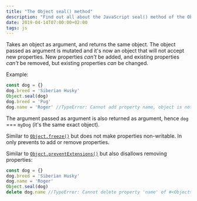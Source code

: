 ```yaml
---
title: "The Object seal() method"
description: "Find out all about the JavaScript seal() method of the Object object"
date: 2019-04-14T07:00:00+02:00
tags: js
---
```


Takes an object as argument, and returns the same object. The object passed as argument is mutated and it's now an object that will not accept new properties. New properties *can't* be added, and existing properties *can't* be removed, but existing properties *can* be changed.

Example:

```js
const dog = {}
dog.breed = 'Siberian Husky'
Object.seal(dog)
dog.breed = 'Pug'
dog.name = 'Roger' //TypeError: Cannot add property name, object is not extensible
```

The argument passed as argument is also returned as argument, hence `dog` === `myDog` (it's the same exact object).

Similar to [`Object.freeze()`](/javascript-object-freeze/) but does not make properties non-writable. In only prevents to add or remove properties.

Similar to [`Object.preventExtensions()`](/javascript-object-preventextensions/) but also disallows removing properties:

```js
const dog = {}
dog.breed = 'Siberian Husky'
dog.name = 'Roger'
Object.seal(dog)
delete dog.name //TypeError: Cannot delete property 'name' of #<Object>
```